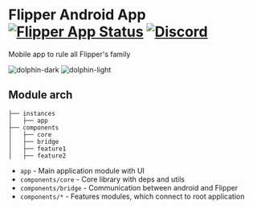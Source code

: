 # Flipper Android App [![Flipper App Status](https://github.com/Flipper-Zero/Flipper-Android-App/workflows/release/badge.svg)](https://github.com/Flipper-Zero/Flipper-Android-App/releases) [![Discord](https://img.shields.io/discord/740930220399525928.svg?label=&logo=discord&logoColor=ffffff&color=7389D8&labelColor=6A7EC2)](http://flipperzero.one/discord)

Mobile app to rule all Flipper's family

![dolphin-dark](https://user-images.githubusercontent.com/5871715/163869541-33904d20-7684-4891-abf9-be0a0c1afe71.png#gh-dark-mode-only)
![dolphin-light](https://user-images.githubusercontent.com/5871715/163869555-fe5b029d-c4bd-4a29-92b7-fc9c79505106.png#gh-light-mode-only)


## Module arch

```
├── instances
│   ├── app
├── components
│   ├── core
│   ├── bridge
│   ├── feature1
│   ├── feature2
```

- `app` - Main application module with UI
- `components/core` - Core library with deps and utils
- `components/bridge` - Communication between android and Flipper
- `components/*` - Features modules, which connect to root application
